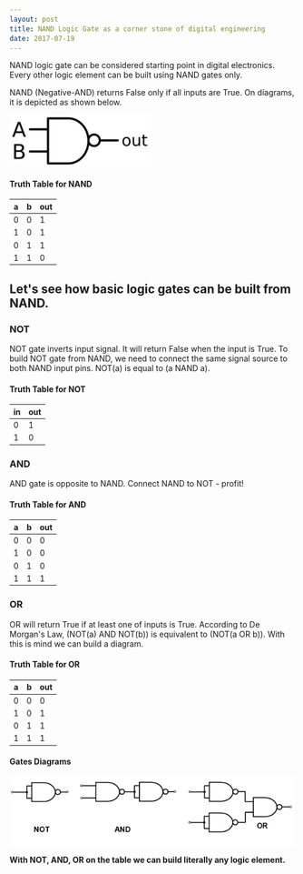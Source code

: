 ```yaml
---
layout: post
title: NAND Logic Gate as a corner stone of digital engineering
date: 2017-07-19
---
```


NAND logic gate can be considered starting point in digital electronics. Every other logic element can be built using NAND gates only.

NAND (Negative-AND) returns False only if all inputs are True. On diagrams, it is depicted as shown below.

<img src="/images/nand-gate.png" width="250">

#### Truth Table for NAND

a | b | out
--- | --- | ---
0 | 0 | 1
1 | 0 | 1 
0 | 1 | 1 
1 | 1 | 0 

## Let's see how basic logic gates can be built from NAND.

### NOT
NOT gate inverts input signal. It will return False when the input is True. To build NOT gate from NAND, we need to connect the same signal source to both NAND input pins.
NOT(a) is equal to (a NAND a).
#### Truth Table for NOT

in | out 
--- | ---
0 | 1
1 | 0

### AND
AND gate is opposite to NAND. Connect NAND to NOT - profit!

#### Truth Table for AND

a | b | out
--- | --- | ---
0 | 0 | 0
1 | 0 | 0 
0 | 1 | 0 
1 | 1 | 1 

### OR
OR will return True if at least one of inputs is True.
According to De Morgan's Law, (NOT(a) AND NOT(b)) is equivalent to (NOT(a OR b)). With this is mind we can build a diagram.

#### Truth Table for OR

a | b | out
--- | --- | ---
0 | 0 | 0
1 | 0 | 1 
0 | 1 | 1 
1 | 1 | 1 

#### Gates Diagrams
<img src="/images/not-and-or-from-nand.png">

**With NOT, AND, OR on the table we can build literally any logic element.**
